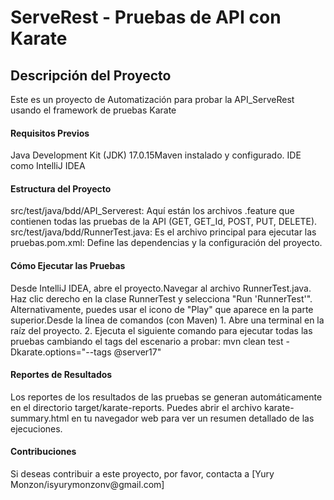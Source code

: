 <h1>ServeRest - Pruebas de API con Karate</h1>

<h2>Descripción del Proyecto</h2>
Este es un proyecto de Automatización para probar la API_ServeRest usando el framework de pruebas Karate

<h4>Requisitos Previos</h4>
Java Development Kit (JDK) 17.0.15 
​Maven instalado y configurado.
IDE como IntelliJ IDEA 

<h4>Estructura del Proyecto</h4>
​src/test/java/bdd/API_Serverest: Aquí están los archivos .feature que contienen todas las pruebas de la API (GET, GET_Id, POST, PUT, DELETE).
​src/test/java/bdd/RunnerTest.java: Es el archivo principal para ejecutar las pruebas.
​pom.xml: Define las dependencias y la configuración del proyecto.

<h4>Cómo Ejecutar las Pruebas</h4>
​Desde IntelliJ IDEA, abre el proyecto.
​Navegar al archivo RunnerTest.java.
​Haz clic derecho en la clase RunnerTest y selecciona "Run 'RunnerTest'".
​Alternativamente, puedes usar el icono de "Play" que aparece en la parte superior.
​Desde la línea de comandos (con Maven)
1. ​Abre una terminal en la raíz del proyecto.
2. Ejecuta el siguiente comando para ejecutar todas las pruebas cambiando el tags del escenario a probar: mvn clean test -Dkarate.options="--tags @server17"

<h4>Reportes de Resultados</h4>
​Los reportes de los resultados de las pruebas se generan automáticamente en el directorio target/karate-reports. Puedes abrir el archivo karate-summary.html en tu navegador web para ver un resumen detallado de las ejecuciones.
​
<h4>Contribuciones</h4>
​Si deseas contribuir a este proyecto, por favor, contacta a [Yury Monzon/isyurymonzonv@gmail.com]



